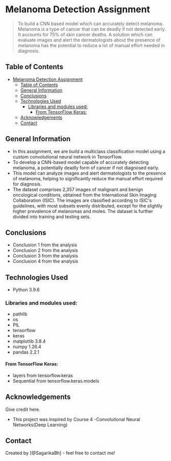 # Melanoma Detection Assignment
> To build a CNN based model which can accurately detect melanoma. Melanoma is a type of cancer that can be deadly if not detected early. It accounts for 75% of skin cancer deaths. A solution which can evaluate images and alert the dermatologists about the presence of melanoma has the potential to reduce a lot of manual effort needed in diagnosis.

## Table of Contents
- [Melanoma Detection Assignment](#melanoma-detection-assignment)
  - [Table of Contents](#table-of-contents)
  - [General Information](#general-information)
  - [Conclusions](#conclusions)
  - [Technologies Used](#technologies-used)
    - [Libraries and modules used:](#libraries-and-modules-used)
      - [From TensorFlow Keras:](#from-tensorflow-keras)
  - [Acknowledgements](#acknowledgements)
  - [Contact](#contact)

<!-- You can include any other section that is pertinent to your problem -->

## General Information
- In this assignment, we are build a multiclass classification model using a custom convolutional neural network in TensorFlow. 
- To develop a CNN-based model capable of accurately detecting melanoma, a potentially deadly form of cancer if not diagnosed early.
- This model can analyze images and alert dermatologists to the presence of melanoma, helping to significantly reduce the manual effort required for diagnosis.
- The dataset comprises 2,357 images of malignant and benign oncological conditions, obtained from the International Skin Imaging Collaboration (ISIC). The images are classified according to ISIC's guidelines, with most subsets evenly distributed, except for the slightly higher prevalence of melanomas and moles. The dataset is further divided into training and testing sets.

<!-- You don't have to answer all the questions - just the ones relevant to your project. -->

## Conclusions
- Conclusion 1 from the analysis
- Conclusion 2 from the analysis
- Conclusion 3 from the analysis
- Conclusion 4 from the analysis

<!-- You don't have to answer all the questions - just the ones relevant to your project. -->


## Technologies Used
- Python 3.9.6
### Libraries and modules used:

- pathlib
- os
- PIL
- tensorflow
- keras
- matplotlib 3.8.4
- numpy 1.26.4
- pandas 2.2.1
#### From TensorFlow Keras:

- layers from tensorflow.keras
- Sequential from tensorflow.keras.models

<!-- As the libraries versions keep on changing, it is recommended to mention the version of library used in this project -->

## Acknowledgements
Give credit here.
- This project was inspired by Course 4 -Convolutional Neural Networks(Deep Learning) 



## Contact
Created by [@SagarikaBh] - feel free to contact me!


<!-- Optional -->
<!-- ## License -->
<!-- This project is open source and available under the [... License](). -->

<!-- You don't have to include all sections - just the one's relevant to your project -->
